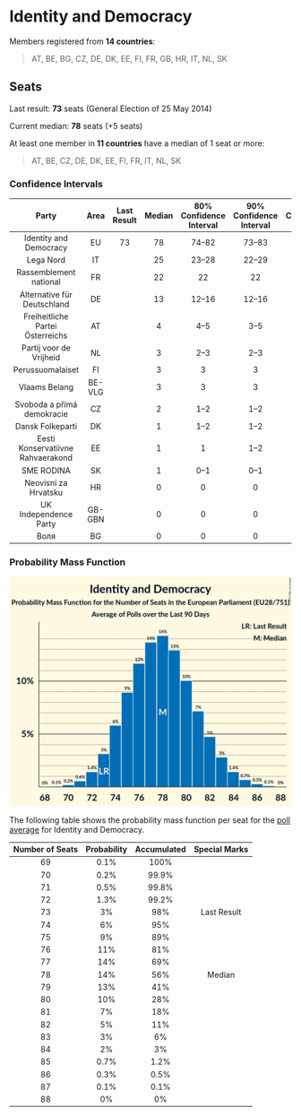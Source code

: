 # Identity and Democracy

Members registered from **14 countries**:

> AT, BE, BG, CZ, DE, DK, EE, FI, FR, GB, HR, IT, NL, SK

## Seats

Last result: **73** seats (General Election of 25 May 2014)

Current median: **78** seats (+5 seats)

At least one member in **11 countries** have a median of 1 seat or more:

> AT, BE, CZ, DE, DK, EE, FI, FR, IT, NL, SK

### Confidence Intervals

| Party | Area | Last Result | Median | 80% Confidence Interval | 90% Confidence Interval | 95% Confidence Interval | 99% Confidence Interval |
|:-----:|:----:|:-----------:|:------:|:-----------------------:|:-----------------------:|:-----------------------:|:-----------------------:|
| Identity and Democracy | EU | 73 | 78 | 74–82 | 73–83 | 73–84 | 71–85 |
| Lega Nord | IT | | 25 | 23–28 | 22–29 | 21–30 | 20–31 |
| Rassemblement national | FR | | 22 | 22 | 22 | 22 | 22 |
| Alternative für Deutschland | DE | | 13 | 12–16 | 12–16 | 11–16 | 10–16 |
| Freiheitliche Partei Österreichs | AT | | 4 | 4–5 | 3–5 | 3–5 | 3–6 |
| Partij voor de Vrijheid | NL | | 3 | 2–3 | 2–3 | 2–4 | 2–4 |
| Perussuomalaiset | FI | | 3 | 3 | 3 | 3–4 | 3–4 |
| Vlaams Belang | BE-VLG | | 3 | 3 | 3 | 3 | 3 |
| Svoboda a přímá demokracie | CZ | | 2 | 1–2 | 1–2 | 1–2 | 0–3 |
| Dansk Folkeparti | DK | | 1 | 1–2 | 1–2 | 1–2 | 1–2 |
| Eesti Konservatiivne Rahvaerakond | EE | | 1 | 1 | 1–2 | 1–2 | 1–2 |
| SME RODINA | SK | | 1 | 0–1 | 0–1 | 0–1 | 0–1 |
| Neovisni za Hrvatsku | HR | | 0 | 0 | 0 | 0 | 0 |
| UK Independence Party | GB-GBN | | 0 | 0 | 0 | 0 | 0 |
| Воля | BG | | 0 | 0 | 0 | 0 | 0 |

### Probability Mass Function

![Graph with seats probability mass function not yet produced](average-2019-09-30-seats-pmf-identityanddemocracy.png "Seats Probability Mass Function")

The following table shows the probability mass function per seat for the [poll average](average-2019-09-30.html) for Identity and Democracy.

| Number of Seats | Probability | Accumulated | Special Marks |
|:---------------:|:-----------:|:-----------:|:-------------:|
| 69 | 0.1% | 100% |  |
| 70 | 0.2% | 99.9% |  |
| 71 | 0.5% | 99.8% |  |
| 72 | 1.3% | 99.2% |  |
| 73 | 3% | 98% | Last Result |
| 74 | 6% | 95% |  |
| 75 | 9% | 89% |  |
| 76 | 11% | 81% |  |
| 77 | 14% | 69% |  |
| 78 | 14% | 56% | Median |
| 79 | 13% | 41% |  |
| 80 | 10% | 28% |  |
| 81 | 7% | 18% |  |
| 82 | 5% | 11% |  |
| 83 | 3% | 6% |  |
| 84 | 2% | 3% |  |
| 85 | 0.7% | 1.2% |  |
| 86 | 0.3% | 0.5% |  |
| 87 | 0.1% | 0.1% |  |
| 88 | 0% | 0% |  |


